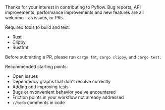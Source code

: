 Thanks for your interest in contributing to Pyflow. Bug reports, API improvements, 
performance improvements and new features are all welcome - as issues, or PRs.

Required tools to build and test:
- Rust
- Clippy
- Rustfmt

Before submitting a PR, please run `cargo fmt`, `cargo clippy`, and `cargo test`.

Recommended starting points:
- Open issues
- Dependency graphs that don't resolve correctly
- Adding and improving tests
- Bugs or nvonvenient behavior you've encountered
- Friction points in your workflow not already addressed
- `//todo` comments in code

